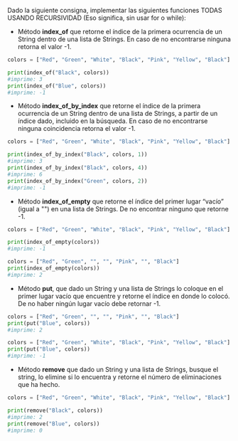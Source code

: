 Dado la siguiente consigna, implementar las siguientes funciones TODAS USANDO RECURSIVIDAD (Eso significa, sin usar for o while):

* Método **index_of** que retorne el índice de la primera ocurrencia de un String dentro de una lista de Strings. En caso 
  de no encontrarse ninguna retorna el valor -1.

```python
colors = ["Red", "Green", "White", "Black", "Pink", "Yellow", "Black"]

print(index_of("Black", colors))
#imprime: 3
print(index_of("Blue", colors))
#imprime: -1
```
  
* Método **index_of_by_index** que retorne el índice de la primera ocurrencia de un String dentro de una lista de Strings, a partir 
  de un índice dado, incluido en la búsqueda. En caso de no encontrarse ninguna coincidencia retorna el valor -1.

```python
colors = ["Red", "Green", "White", "Black", "Pink", "Yellow", "Black"]

print(index_of_by_index("Black", colors, 1))
#imprime: 3
print(index_of_by_index("Black", colors, 4))
#imprime: 6
print(index_of_by_index("Green", colors, 2))
#imprime: -1
```
  
* Método **index_of_empty** que retorne el índice del primer lugar “vacío” (igual a "") en una lista de Strings. De no encontrar ninguno que retorne -1.

```python
colors = ["Red", "Green", "White", "Black", "Pink", "Yellow", "Black"]

print(index_of_empty(colors))
#imprime: -1

colors = ["Red", "Green", "", "", "Pink", "", "Black"]
print(index_of_empty(colors))
#imprime: 2
```

* Método **put**, que dado un String y una lista de Strings lo coloque en el primer lugar vacío que encuentre y retorne 
  el índice en donde lo colocó. De no haber ningún lugar vacío debe retornar -1.

```python
colors = ["Red", "Green", "", "", "Pink", "", "Black"]
print(put("Blue", colors))
#imprime: 2

colors = ["Red", "Green", "White", "Black", "Pink", "Yellow", "Black"]
print(put("Blue", colors))
#imprime: -1
```

* Método **remove** que dado un String y una lista de Strings, busque el string, lo elimine si lo encuentra y 
  retorne el número de eliminaciones que ha hecho.


```python
colors = ["Red", "Green", "White", "Black", "Pink", "Yellow", "Black"]

print(remove("Black", colors))
#imprime: 2
print(remove("Blue", colors))
#imprime: 0
```